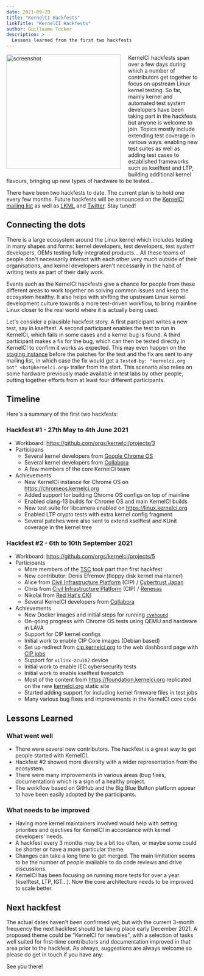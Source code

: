 ```yaml
---
date: 2021-09-20
title: "KernelCI Hackfests"
linkTitle: "KernelCI Hackfests"
author: Guillaume Tucker
description: >
  Lessons learned from the first two hackfests
---
```


<img src="hackfest-2-screenshot-2021-09-08-cropped.png" alt="screenshot" width="300px" style="float: left; padding: 0 20px 20px 0" />

KernelCI hackfests span over a few days during which a number of contributors
get together to focus on upstream Linux kernel testing.  So far, mainly kernel
and automated test system developers have been taking part in the hackfests but
anyone is welcome to join.  Topics mostly include extending test coverage in
various ways: enabling new test suites as well as adding test cases to
established frameworks such as kselftest and LTP, building additional kernel
flavours, bringing up new types of hardware to be tested...

There have been two hackfests to date. The current plan is to hold one
every few months.  Future hackfests will be announced on the [KernelCI mailing
list](https://lore.kernel.org/kernelci/) as well as [LKML](https://lkml.org/)
and [Twitter](https://twitter.com/kernelci).  Stay tuned!


## Connecting the dots

There is a large ecosystem around the Linux kernel which includes testing in
many shapes and forms: kernel developers, test developers, test system
developers, OEMs testing fully integrated products...  All these teams of
people don't necessarily interact with each other very much outside of their
organisations, and kernel developers aren't necessarily in the habit of writing
tests as part of their daily work.

Events such as the KernelCI hackfests give a chance for people from these
different areas to work together on solving common issues and keep the
ecosystem healthy.  It also helps with shifting the upstream Linux kernel
development culture towards a more test-driven workflow, to bring mainline
Linux closer to the real world where it is actually being used.

Let's consider a plausible hackfest story.  A first participant writes a new
test, say in kselftest.  A second participant enables the test to run in
KernelCI, which fails in some cases and a kernel bug is found.  A third
participant makes a fix for the bug, which can then be tested directly in
KernelCI to confirm it works as expected.  This may even happen on the [staging
instance](/docs/instances/staging/) before the patches for the test and the fix
are sent to any mailing list, in which case the fix would get a `Tested-by:
"kernelci.org bot" <bot@kernelci.org>` trailer from the start.  This scenario
also relies on some hardware previously made available in test labs by other
people, putting together efforts from at least four different participants.


## Timeline

Here's a summary of the first two hackfests:

### Hackfest #1 - 27th May to 4th June 2021

* Workboard: https://github.com/orgs/kernelci/projects/3
* Participans
  * Several kernel developers from [Google Chrome
  OS](https://www.google.com/intl/en_uk/chromebook/chrome-os/)
  * Several kernel developers from [Collabora](https://collabora.com)
  * A few members of the core KernelCI team
* Achievements
  * New KernelCI instance for Chrome OS on https://chromeos.kernelci.org
  * Added support for building Chrome OS configs on top of mainline
  * Enabled clang-13 builds for Chrome OS and main KernelCI builds
  * New test suite for libcamera enabled on https://linux.kernelci.org
  * Enabled LTP crypto tests with extra kernel config fragment
  * Several patches were also sent to extend kselftest and KUnit coverage in
      the kernel tree

### Hackfest #2 - 6th to 10th September 2021

* Workboard: https://github.com/orgs/kernelci/projects/5
* Participants
  * More members of the [TSC](/docs/org/tsc/) took part than first hackfest
  * New contributor: Denis Efremov (floppy disk kernel maintainer)
  * Alice from [Civil Infrastructure Platform](https://www.cip-project.org/)
    (CIP) / [Cybertrust Japan](https://www.cybertrust.co.jp/english/)
  * Chris from [Civil Infrastructure Platform](https://www.cip-project.org/)
    (CIP) / [Renesas](https://www.renesas.com/eu/en)
  * Nikolai from [Red Hat's CKI](https://cki-project.org/)
  * Several KernelCI developers from [Collabora](https://collabora.com)
* Achievements
  * New Docker images and initial steps for running
      [`cvehound`](https://github.com/evdenis/cvehound)
  * On-going progress with Chrome OS tests using QEMU and hardware in LAVA
  * Support for CIP kernel configs
  * Initial work to enable CIP Core images (Debian based)
  * Set up redirect from [cip.kernelci.org](https://cip.kernelci.org) to the
    web dashboard page with [CIP jobs](https://linux.kernelci.org/job/cip/)
  * Support for `xilinx-zcu102` device
  * Initial work to enable IEC cybersecurity tests
  * Initial work to enable kselftest livepatch
  * Most of the content from https://foundation.kernelci.org replicated on the
    new [kernelci.org](https://kernelci.org) static site
  * Started adding support for including kernel firmware files in test jobs
  * Many various bug fixes and improvements in the KernelCI core code


## Lessons Learned

### What went well

* There were several new contributors.  The hackfest is a great way to get
  people started with KernelCI.
* Hackfest #2 showed more diversity with a wider representation from the
  ecosystem.
* There were many improvements in various areas (bug fixes, documentation)
  which is a sign of a healthy project.
* The workflow based on GitHub and the Big Blue Button platform appear to have
  been easily adopted by the participants.

### What needs to be improved

* Having more kernel maintainers involved would help with setting priorities
  and ojectives for KernelCI in accordance with kernel developers' needs.
* A hackfest every 3 months may be a bit too often, or maybe some could be
  shorter or have a more particular theme.
* Changes can take a long time to get merged.  The main limitation seems to be
  the number of people available to do code reviews and drive discussions.
* KernelCI has been focusing on running more tests for over a year (kselftest,
  LTP, IGT…).  Now the core architecture needs to be improved to scale better.


## Next hackfest

The actual dates haven't been confirmed yet, but with the current 3-month
frequency the next hackfest should be taking place early December 2021.  A
proposed theme could be "KernelCI for newbies", with a selection of tasks well
suited for first-time contributors and documentation improved in that area
prior to the hackfest.  As always, suggestions are always welcome so please do
get in touch if you have any.

See you there!
